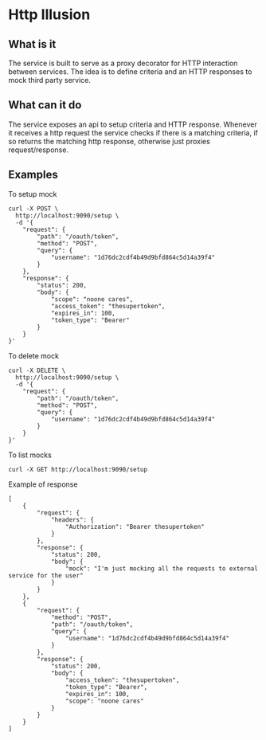 Http Illusion
==================

## What is it ##

The service is built to serve as a proxy decorator for HTTP interaction between services.
The idea is to define criteria and an HTTP responses to mock third party service.

## What can it do ##

The service exposes an api to setup criteria and HTTP response.
Whenever it receives a http request the service checks if there is a matching criteria, if so returns the matching http response, otherwise just proxies request/response.

## Examples ##

To setup mock

```
curl -X POST \
  http://localhost:9090/setup \
  -d '{
	"request": {
		"path": "/oauth/token",
		"method": "POST",
		"query": {
			"username": "1d76dc2cdf4b49d9bfd864c5d14a39f4"
		}
	},
	"response": {
		"status": 200,
		"body": {
			"scope": "noone cares",
			"access_token": "thesupertoken",
			"expires_in": 100,
			"token_type": "Bearer"
		}
	}
}'
```

To delete mock
```
curl -X DELETE \
  http://localhost:9090/setup \
  -d '{
	"request": {
		"path": "/oauth/token",
		"method": "POST",
		"query": {
			"username": "1d76dc2cdf4b49d9bfd864c5d14a39f4"
		}
	}
}'
```

To list mocks
```
curl -X GET http://localhost:9090/setup
```

Example of response
```
[
    {
        "request": {
            "headers": {
                "Authorization": "Bearer thesupertoken"
            }
        },
        "response": {
            "status": 200,
            "body": {
                "mock": "I'm just mocking all the requests to external service for the user"
            }
        }
    },
    {
        "request": {
            "method": "POST",
            "path": "/oauth/token",
            "query": {
                "username": "1d76dc2cdf4b49d9bfd864c5d14a39f4"
            }
        },
        "response": {
            "status": 200,
            "body": {
                "access_token": "thesupertoken",
                "token_type": "Bearer",
                "expires_in": 100,
                "scope": "noone cares"
            }
        }
    }
]
```
